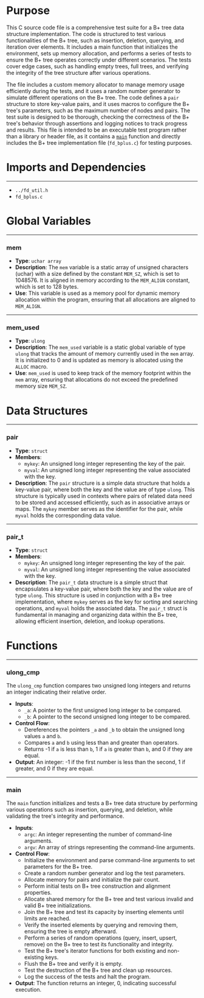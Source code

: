 # Purpose
This C source code file is a comprehensive test suite for a B+ tree data structure implementation. The code is structured to test various functionalities of the B+ tree, such as insertion, deletion, querying, and iteration over elements. It includes a main function that initializes the environment, sets up memory allocation, and performs a series of tests to ensure the B+ tree operates correctly under different scenarios. The tests cover edge cases, such as handling empty trees, full trees, and verifying the integrity of the tree structure after various operations.

The file includes a custom memory allocator to manage memory usage efficiently during the tests, and it uses a random number generator to simulate different operations on the B+ tree. The code defines a `pair` structure to store key-value pairs, and it uses macros to configure the B+ tree's parameters, such as the maximum number of nodes and pairs. The test suite is designed to be thorough, checking the correctness of the B+ tree's behavior through assertions and logging notices to track progress and results. This file is intended to be an executable test program rather than a library or header file, as it contains a [`main`](#main) function and directly includes the B+ tree implementation file (`fd_bplus.c`) for testing purposes.
# Imports and Dependencies

---
- `../fd_util.h`
- `fd_bplus.c`


# Global Variables

---
### mem
- **Type**: `uchar array`
- **Description**: The `mem` variable is a static array of unsigned characters (uchar) with a size defined by the constant `MEM_SZ`, which is set to 1048576. It is aligned in memory according to the `MEM_ALIGN` constant, which is set to 128 bytes.
- **Use**: This variable is used as a memory pool for dynamic memory allocation within the program, ensuring that all allocations are aligned to `MEM_ALIGN`.


---
### mem\_used
- **Type**: `ulong`
- **Description**: The `mem_used` variable is a static global variable of type `ulong` that tracks the amount of memory currently used in the `mem` array. It is initialized to 0 and is updated as memory is allocated using the `ALLOC` macro.
- **Use**: `mem_used` is used to keep track of the memory footprint within the `mem` array, ensuring that allocations do not exceed the predefined memory size `MEM_SZ`.


# Data Structures

---
### pair
- **Type**: `struct`
- **Members**:
    - `mykey`: An unsigned long integer representing the key of the pair.
    - `myval`: An unsigned long integer representing the value associated with the key.
- **Description**: The `pair` structure is a simple data structure that holds a key-value pair, where both the key and the value are of type `ulong`. This structure is typically used in contexts where pairs of related data need to be stored and accessed efficiently, such as in associative arrays or maps. The `mykey` member serves as the identifier for the pair, while `myval` holds the corresponding data value.


---
### pair\_t
- **Type**: `struct`
- **Members**:
    - `mykey`: An unsigned long integer representing the key of the pair.
    - `myval`: An unsigned long integer representing the value associated with the key.
- **Description**: The `pair_t` data structure is a simple struct that encapsulates a key-value pair, where both the key and the value are of type `ulong`. This structure is used in conjunction with a B+ tree implementation, where `mykey` serves as the key for sorting and searching operations, and `myval` holds the associated data. The `pair_t` struct is fundamental in managing and organizing data within the B+ tree, allowing efficient insertion, deletion, and lookup operations.


# Functions

---
### ulong\_cmp<!-- {{#callable:ulong_cmp}} -->
The `ulong_cmp` function compares two unsigned long integers and returns an integer indicating their relative order.
- **Inputs**:
    - `_a`: A pointer to the first unsigned long integer to be compared.
    - `_b`: A pointer to the second unsigned long integer to be compared.
- **Control Flow**:
    - Dereferences the pointers `_a` and `_b` to obtain the unsigned long values `a` and `b`.
    - Compares `a` and `b` using less than and greater than operators.
    - Returns -1 if `a` is less than `b`, 1 if `a` is greater than `b`, and 0 if they are equal.
- **Output**: An integer: -1 if the first number is less than the second, 1 if greater, and 0 if they are equal.


---
### main<!-- {{#callable:main}} -->
The `main` function initializes and tests a B+ tree data structure by performing various operations such as insertion, querying, and deletion, while validating the tree's integrity and performance.
- **Inputs**:
    - `argc`: An integer representing the number of command-line arguments.
    - `argv`: An array of strings representing the command-line arguments.
- **Control Flow**:
    - Initialize the environment and parse command-line arguments to set parameters for the B+ tree.
    - Create a random number generator and log the test parameters.
    - Allocate memory for pairs and initialize the pair count.
    - Perform initial tests on B+ tree construction and alignment properties.
    - Allocate shared memory for the B+ tree and test various invalid and valid B+ tree initializations.
    - Join the B+ tree and test its capacity by inserting elements until limits are reached.
    - Verify the inserted elements by querying and removing them, ensuring the tree is empty afterward.
    - Perform a series of random operations (query, insert, upsert, remove) on the B+ tree to test its functionality and integrity.
    - Test the B+ tree's iterator functions for both existing and non-existing keys.
    - Flush the B+ tree and verify it is empty.
    - Test the destruction of the B+ tree and clean up resources.
    - Log the success of the tests and halt the program.
- **Output**: The function returns an integer, 0, indicating successful execution.


